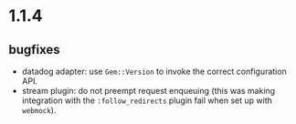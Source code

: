 # 1.1.4

## bugfixes

* datadog adapter: use `Gem::Version` to invoke the correct configuration API.
* stream plugin: do not preempt request enqueuing (this was making integration with the `:follow_redirects` plugin fail when set up with `webmock`).
